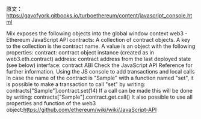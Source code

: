 原文： https://gavofyork.gitbooks.io/turboethereum/content/javascript_console.html

Mix exposes the following objects into the global window context
web3 - Ethereum JavaScript API
contracts: A collection of contract objects. A key to the collection is the contract name. A value is an object with the following properties:
contract: contract object instance (created as in web3.eth.contract)
address: contract address from the last deployed state (see below)
interface: contract ABI
Check the JavaScript API Reference for further information.
Using the JS console to add transactions and local calls
In case the name of the contract is "Sample" with a function named "set", it is possible to make a transaction to call "set" by writing:
contracts["Sample"].contract.set(14)
If a call can be made this will be done by writing:
contracts["Sample"].contract.get.call()
It also possible to use all properties and function of the web3 object:https://github.com/ethereum/wiki/wiki/JavaScript-API

